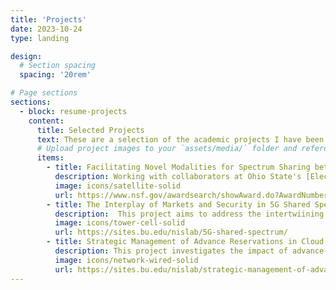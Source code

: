 ```yaml
---
title: 'Projects'
date: 2023-10-24
type: landing

design:
  # Section spacing
  spacing: '20rem'

# Page sections
sections:
  - block: resume-projects
    content:
      title: Selected Projects
      text: These are a selection of the academic projects I have been involved with as part of my graduate studies.
      # Upload project images to your `assets/media/` folder and reference the filename in the `image` option
      items:
        - title: Facilitating Novel Modalities for Spectrum Sharing between Earth-Observing Microwave Radiometers and Commercial Users
          description: Working with collaborators at Ohio State's [ElectroScience Labratory](https://electroscience.osu.edu/), this interdisciplinary project seeks to establish sharing frameworks in the high band (beyond 6 GHz) portions of wireless spectrum. I have performed statistical analyses of [radiometer trace data](https://github.com/nislab/passive-radiometer-trace-data) to determine available transmission windows for commercial use, establishing a joint queuing- and game-theoretic model covering a variety of scenarios for customer behavior and sharing frameworks.
          image: icons/satellite-solid
          url: https://www.nsf.gov/awardsearch/showAward.do?AwardNumber=2229104
        - title: The Interplay of Markets and Security in 5G Shared Spectrum Services 
          description:  This project aims to address the intertwiining of economics and security frameworks in areas of spectrum where flexible sharing is possible, such as the mid-band 3.5 GHz portion governed by the [Citizens Broadband Radio Service (CBRS)](https://www.fcc.gov/wireless/bureau-divisions/mobility-division/35-ghz-band/35-ghz-band-overview). I established a joint queuing- and game-theoreitc based model for the priority upgrade purchase problem in cognitive radio settings, and developed tools using Python's SimPy package to simulate user agent behavior under both a two tier priority system and CBRS-type systems with incumbent traffic present. I also have supervised undergradate students' work perofrming radio traffic monitoring experiments, as well as had the opportunity to present my work directly to the CTO team of a CBRS Spectrum Access Administrator.
          image: icons/tower-cell-solid
          url: https://sites.bu.edu/nislab/5G-shared-spectrum/
        - title: Strategic Management of Advance Reservations in Cloud and Network Services
          description: This project investigates the impact of advance reservation of resources by users in cloud systems. I formulated a queuing game model to describe the incentive to pay for compute resource reservations in advance, and evaluated the game across varying preemption scheduling policies based on reservation priority. Using SimPy, I constructed a simulation tool to model user agent purchasing decisions, leveraging techniques to evaluate queue statistics for tagged ghost user agents to determine system behavior without impacting the results.
          image: icons/network-wired-solid
          url: https://sites.bu.edu/nislab/strategic-management-of-advance-reservations/
---
```


